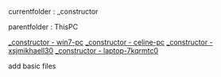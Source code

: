 currentfolder : _constructor

parentfolder : ThisPC

[_constructor - win7-pc](http://win7-pc/doc/files/ThisPC/_constructor/open-command-prompt-here.html)
[_constructor - celine-pc](http://celine-pc/doc/files/ThisPC/_constructor/open-command-prompt-here.html)
[_constructor - xsjmikhaell30](http://xsjmikhaell30/doc/files/ThisPC/_constructor/open-command-prompt-here.html)
[_constructor - laptop-7kqrmtc0](http://laptop-7kqrmtc0/doc/files/ThisPC/_constructor/open-command-prompt-here.html)

add basic files 
